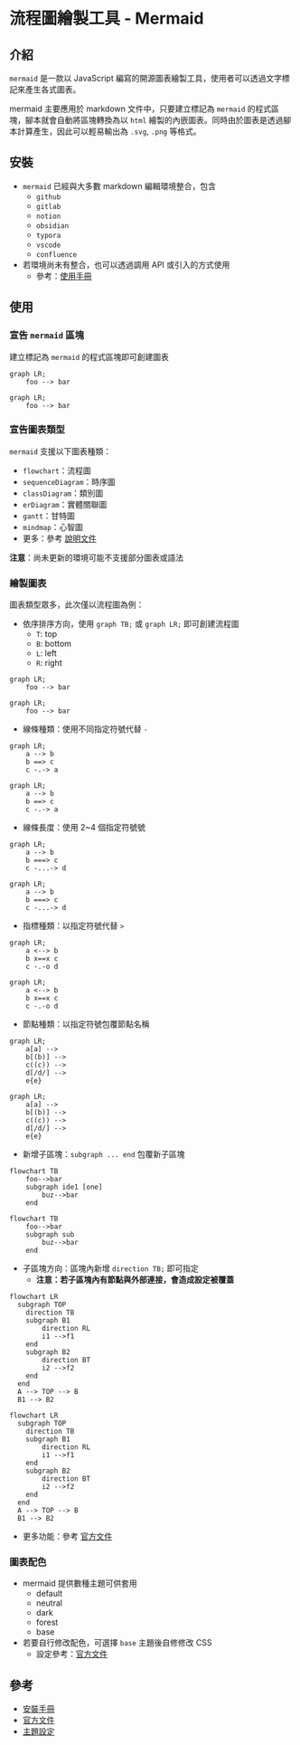 # 流程圖繪製工具 - Mermaid
## 介紹
`mermaid` 是一款以 JavaScript 編寫的開源圖表繪製工具，使用者可以透過文字標記來產生各式圖表。

mermaid 主要應用於 markdown 文件中，只要建立標記為 `mermaid` 的程式區塊，腳本就會自動將區塊轉換為以 `html` 繪製的內嵌圖表。同時由於圖表是透過腳本計算產生，因此可以輕易輸出為 `.svg`, `.png` 等格式。

## 安裝
- `mermaid` 已經與大多數 markdown 編輯環境整合，包含
    - `github`
    - `gitlab`
    - `notion`
    - `obsidian`
    - `typora`
    - `vscode`
    - `confluence`
- 若環境尚未有整合，也可以透過調用 API 或引入的方式使用
    - 參考：[使用手冊][guide]

## 使用
### 宣告 `mermaid` 區塊
建立標記為 `mermaid` 的程式區塊即可創建圖表
```
graph LR;
    foo --> bar
``` 

```mermaid
graph LR;
    foo --> bar
``` 
### 宣告圖表類型
`mermaid` 支援以下圖表種類：
- `flowchart`：流程圖
- `sequenceDiagram`：時序圖
- `classDiagram`：類別圖
- `erDiagram`：實體關聯圖
- `gantt`：甘特圖
- `mindmap`：心智圖
- 更多：參考 [說明文件][doc]

**注意**：尚未更新的環境可能不支援部分圖表或語法

### 繪製圖表
圖表類型眾多，此次僅以流程圖為例：
- 依序排序方向，使用 `graph TB;` 或 `graph LR;` 即可創建流程圖
    - `T`: top
    - `B`: bottom
    - `L`: left
    - `R`: right
```
graph LR;
    foo --> bar
``` 
```mermaid
graph LR;
    foo --> bar
``` 
- 線條種類：使用不同指定符號代替 `-`
```
graph LR;
    a --> b
    b ==> c
    c -.-> a
``` 
```mermaid
graph LR;
    a --> b
    b ==> c
    c -.-> a
``` 
- 線條長度：使用 2~4 個指定符號號
```
graph LR;
    a --> b
    b ===> c
    c -...-> d
``` 
```mermaid
graph LR;
    a --> b
    b ===> c
    c -...-> d
```
- 指標種類：以指定符號代替 `>`
```
graph LR;
    a <--> b
    b x==x c
    c -.-o d
``` 
```mermaid
graph LR;
    a <--> b
    b x==x c
    c -.-o d
```
- 節點種類：以指定符號包覆節點名稱
```
graph LR;
    a[a] -->
    b[(b)] -->
    c((c)) -->
    d[/d/] -->
    e{e}
``` 
```mermaid
graph LR;
    a[a] -->
    b[(b)] -->
    c((c)) -->
    d[/d/] -->
    e{e}
```
- 新增子區塊：`subgraph ... end` 包覆新子區塊
```
flowchart TB
    foo-->bar
    subgraph ide1 [one]
        buz-->bar
    end
```
```mermaid
flowchart TB
    foo-->bar
    subgraph sub
        buz-->bar
    end
```
- 子區塊方向：區塊內新增 `direction TB;` 即可指定
    - **注意：若子區塊內有節點與外部連接，會造成設定被覆蓋**
```
flowchart LR
  subgraph TOP
    direction TB
    subgraph B1
        direction RL
        i1 -->f1
    end
    subgraph B2
        direction BT
        i2 -->f2
    end
  end
  A --> TOP --> B
  B1 --> B2
```
```mermaid
flowchart LR
  subgraph TOP
    direction TB
    subgraph B1
        direction RL
        i1 -->f1
    end
    subgraph B2
        direction BT
        i2 -->f2
    end
  end
  A --> TOP --> B
  B1 --> B2
```
- 更多功能：參考 [官方文件][doc]

### 圖表配色
- mermaid 提供數種主題可供套用
    - default
    - neutral
    - dark
    - forest
    - base
- 若要自行修改配色，可選擇 `base` 主題後自修修改 CSS 
    - 設定參考：[官方文件][theme]

## 參考
- [安裝手冊][guide]
- [官方文件][doc]
- [主題設定][theme]


[guide]: https://mermaid.js.org/intro/n00b-gettingStarted.html
[doc]: https://mermaid.js.org/intro/
[theme]: https://mermaid.js.org/config/theming.html